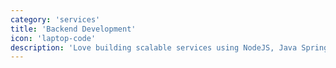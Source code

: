 ```yaml
---
category: 'services'
title: 'Backend Development'
icon: 'laptop-code'
description: 'Love building scalable services using NodeJS, Java SpringBoot, Django Rest (rarely)'
---
```

